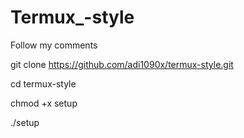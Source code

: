 # Termux_-style
Follow my comments

git clone https://github.com/adi1090x/termux-style.git 

cd termux-style

chmod +x setup 

./setup





